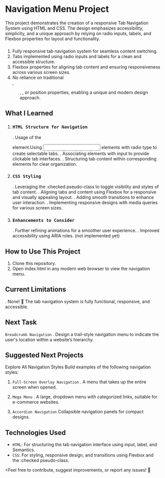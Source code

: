 # Navigation Menu Project

<Description>
This project demonstrates the creation of a responsive Tab Navigation System using HTML and CSS. The design emphasizes accessibility, simplicity, and a unique approach by relying on radio inputs, labels, and Flexbox properties for layout and functionality.


### <Features>
1. Fully responsive tab navigation system for seamless content switching.
2. Tabs implemented using radio inputs and labels for a clean and accessible structure.
3. Flexbox properties for aligning tab content and ensuring responsiveness across various screen sizes.
4. No reliance on traditional <nav>, <ul>, <a>, or position properties, enabling a unique and modern design approach.


## **What I Learned**

1. ### `HTML Structure for Navigation`
    . Usage of the <nav> element.Using <input> elements with radio type to create selectable tabs.
    . Associating <label> elements with input to provide clickable tab interfaces.
    . Structuring tab content within corresponding <Semantics> elements for clear organization.

2. ### `CSS Styling`
    . Leveraging the :checked pseudo-class to toggle visibility and styles of tab content.
    . Aligning tabs and content using Flexbox for a responsive and visually appealing layout.
    . Adding smooth transitions to enhance user interaction.
    . Implementing responsive designs with media queries for various screen sizes.
    
3. ### `Enhancements to Consider`
    . Further refining animations for a smoother user experience.
    . Improved accessibility using ARIA roles.  (not implemented yet)


## **How to Use This Project**

1. Clone this repository.
2. Open index.html in any modern web browser to view the navigation menu.


## **Current Limitations**
. None! 🎉 The tab navigation system is fully functional, responsive, and accessible.


## **Next Task**

`Breadcrumb Navigation`
    . Design a trail-style navigation menu to indicate the user's location within a website’s hierarchy.



## **Suggested Next Projects**
Explore All Navigation Styles
Build examples of the following navigation styles:

1. `Full-Screen Overlay Navigation`
    . A menu that takes up the entire screen when opened.

2. `Mega Menu`
    . A large, dropdown menu with categorized links, suitable for e-commerce websites.
    
3. `Accordion Navigation`
   Collapsible navigation panels for compact designs.


## **Technologies Used**

- `HTML`: For structuring the tab navigation interface using input, label, and Semantics.
- `CSS`: For styling, responsive design, and transitions using Flexbox and the :checked pseudo-class.




<Feel free to contribute, suggest improvements, or report any issues! 🚀